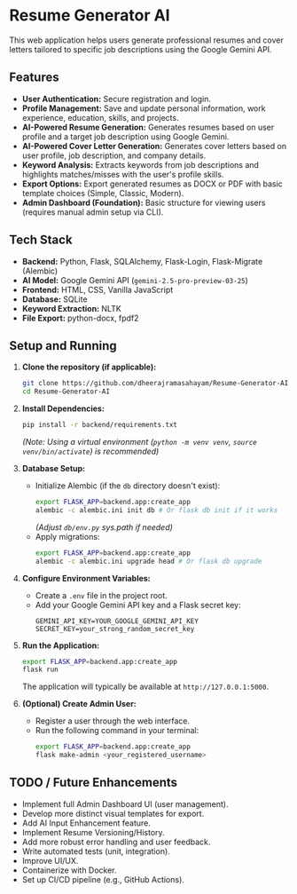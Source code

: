 # Resume Generator AI

This web application helps users generate professional resumes and cover letters tailored to specific job descriptions using the Google Gemini API.

## Features

*   **User Authentication:** Secure registration and login.
*   **Profile Management:** Save and update personal information, work experience, education, skills, and projects.
*   **AI-Powered Resume Generation:** Generates resumes based on user profile and a target job description using Google Gemini.
*   **AI-Powered Cover Letter Generation:** Generates cover letters based on user profile, job description, and company details.
*   **Keyword Analysis:** Extracts keywords from job descriptions and highlights matches/misses with the user's profile skills.
*   **Export Options:** Export generated resumes as DOCX or PDF with basic template choices (Simple, Classic, Modern).
*   **Admin Dashboard (Foundation):** Basic structure for viewing users (requires manual admin setup via CLI).

## Tech Stack

*   **Backend:** Python, Flask, SQLAlchemy, Flask-Login, Flask-Migrate (Alembic)
*   **AI Model:** Google Gemini API (`gemini-2.5-pro-preview-03-25`)
*   **Frontend:** HTML, CSS, Vanilla JavaScript
*   **Database:** SQLite
*   **Keyword Extraction:** NLTK
*   **File Export:** python-docx, fpdf2

## Setup and Running

1.  **Clone the repository (if applicable):**
    ```bash
    git clone https://github.com/dheerajramasahayam/Resume-Generator-AI.git
    cd Resume-Generator-AI
    ```

2.  **Install Dependencies:**
    ```bash
    pip install -r backend/requirements.txt
    ```
    *(Note: Using a virtual environment (`python -m venv venv`, `source venv/bin/activate`) is recommended)*

3.  **Database Setup:**
    *   Initialize Alembic (if the `db` directory doesn't exist):
        ```bash
        export FLASK_APP=backend.app:create_app
        alembic -c alembic.ini init db # Or flask db init if it works
        ```
        *(Adjust `db/env.py` sys.path if needed)*
    *   Apply migrations:
        ```bash
        export FLASK_APP=backend.app:create_app
        alembic -c alembic.ini upgrade head # Or flask db upgrade
        ```

4.  **Configure Environment Variables:**
    *   Create a `.env` file in the project root.
    *   Add your Google Gemini API key and a Flask secret key:
        ```dotenv
        GEMINI_API_KEY=YOUR_GOOGLE_GEMINI_API_KEY
        SECRET_KEY=your_strong_random_secret_key
        ```

5.  **Run the Application:**
    ```bash
    export FLASK_APP=backend.app:create_app
    flask run
    ```
    The application will typically be available at `http://127.0.0.1:5000`.

6.  **(Optional) Create Admin User:**
    *   Register a user through the web interface.
    *   Run the following command in your terminal:
        ```bash
        export FLASK_APP=backend.app:create_app
        flask make-admin <your_registered_username>
        ```

## TODO / Future Enhancements

*   Implement full Admin Dashboard UI (user management).
*   Develop more distinct visual templates for export.
*   Add AI Input Enhancement feature.
*   Implement Resume Versioning/History.
*   Add more robust error handling and user feedback.
*   Write automated tests (unit, integration).
*   Improve UI/UX.
*   Containerize with Docker.
*   Set up CI/CD pipeline (e.g., GitHub Actions).
